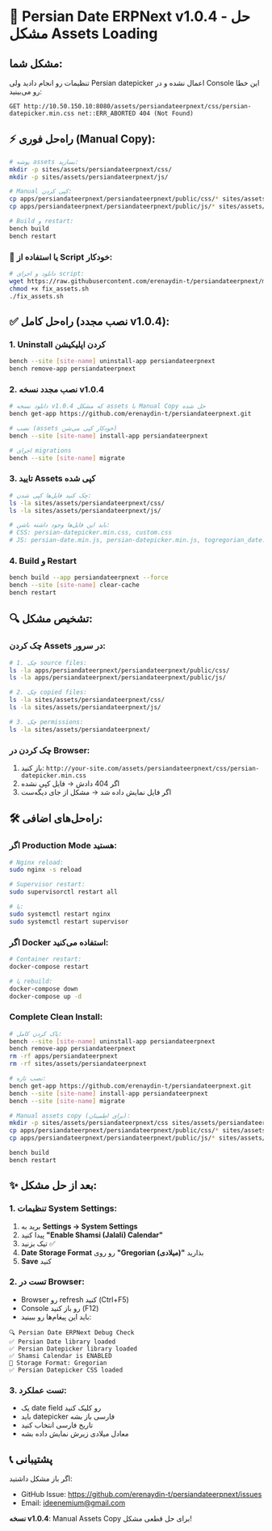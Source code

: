 # 🔧 Persian Date ERPNext v1.0.4 - حل مشکل Assets Loading

## مشکل شما:
تنظیمات رو انجام دادید ولی Persian datepicker اعمال نشده و در Console این خطا رو می‌بینید:
```
GET http://10.50.150.10:8080/assets/persiandateerpnext/css/persian-datepicker.min.css net::ERR_ABORTED 404 (Not Found)
```

## ⚡ راه‌حل فوری (Manual Copy):

```bash
# پوشه assets بسازید:
mkdir -p sites/assets/persiandateerpnext/css/
mkdir -p sites/assets/persiandateerpnext/js/

# Manual کپی کردن:
cp apps/persiandateerpnext/persiandateerpnext/public/css/* sites/assets/persiandateerpnext/css/
cp apps/persiandateerpnext/persiandateerpnext/public/js/* sites/assets/persiandateerpnext/js/

# Build و restart:
bench build
bench restart
```

### 📜 یا استفاده از Script خودکار:
```bash
# دانلود و اجرای script:
wget https://raw.githubusercontent.com/erenaydin-t/persiandateerpnext/main/fix_assets.sh
chmod +x fix_assets.sh
./fix_assets.sh
```

## ✅ راه‌حل کامل (نصب مجدد v1.0.4):

### 1. **Uninstall کردن اپلیکیشن**
```bash
bench --site [site-name] uninstall-app persiandateerpnext
bench remove-app persiandateerpnext
```

### 2. **نصب مجدد نسخه v1.0.4**
```bash
# دانلود نسخه v1.0.4 که مشکل assets با Manual Copy حل شده
bench get-app https://github.com/erenaydin-t/persiandateerpnext.git

# نصب (assets خودکار کپی می‌شن)
bench --site [site-name] install-app persiandateerpnext

# اجرای migrations
bench --site [site-name] migrate
```

### 3. **تایید Assets کپی شده**
```bash
# چک کنید فایل‌ها کپی شدن:
ls -la sites/assets/persiandateerpnext/css/
ls -la sites/assets/persiandateerpnext/js/

# باید این فایل‌ها وجود داشته باشن:
# CSS: persian-datepicker.min.css, custom.css
# JS: persian-date.min.js, persian-datepicker.min.js, togregorian_date.js, topersian_date.js, in_words_cleanup.js, debug_check.js
```

### 4. **Build و Restart**
```bash
bench build --app persiandateerpnext --force
bench --site [site-name] clear-cache
bench restart
```

## 🔍 تشخیص مشکل:

### چک کردن Assets در سرور:
```bash
# 1. چک source files:
ls -la apps/persiandateerpnext/persiandateerpnext/public/css/
ls -la apps/persiandateerpnext/persiandateerpnext/public/js/

# 2. چک copied files:
ls -la sites/assets/persiandateerpnext/css/
ls -la sites/assets/persiandateerpnext/js/

# 3. چک permissions:
ls -la sites/assets/persiandateerpnext/
```

### چک کردن در Browser:
1. باز کنید: `http://your-site.com/assets/persiandateerpnext/css/persian-datepicker.min.css`
2. اگر 404 دادش → فایل کپی نشده
3. اگر فایل نمایش داده شد → مشکل از جای دیگه‌ست

## 🛠️ راه‌حل‌های اضافی:

### اگر Production Mode هستید:
```bash
# Nginx reload:
sudo nginx -s reload

# Supervisor restart:
sudo supervisorctl restart all

# یا:
sudo systemctl restart nginx
sudo systemctl restart supervisor
```

### اگر Docker استفاده می‌کنید:
```bash
# Container restart:
docker-compose restart

# یا rebuild:
docker-compose down
docker-compose up -d
```

### Complete Clean Install:
```bash
# پاک کردن کامل:
bench --site [site-name] uninstall-app persiandateerpnext
bench remove-app persiandateerpnext
rm -rf apps/persiandateerpnext
rm -rf sites/assets/persiandateerpnext

# نصب تازه:
bench get-app https://github.com/erenaydin-t/persiandateerpnext.git
bench --site [site-name] install-app persiandateerpnext
bench --site [site-name] migrate

# Manual assets copy (برای اطمینان):
mkdir -p sites/assets/persiandateerpnext/css sites/assets/persiandateerpnext/js
cp apps/persiandateerpnext/persiandateerpnext/public/css/* sites/assets/persiandateerpnext/css/
cp apps/persiandateerpnext/persiandateerpnext/public/js/* sites/assets/persiandateerpnext/js/

bench build
bench restart
```

## ✨ بعد از حل مشکل:

### 1. تنظیمات System Settings:
1. برید به **Settings → System Settings**
2. پیدا کنید **"Enable Shamsi (Jalali) Calendar"**
3. تیک بزنید ✅
4. **Date Storage Format** رو روی **"Gregorian (میلادی)"** بذارید
5. **Save** کنید

### 2. تست در Browser:
- Browser رو refresh کنید (Ctrl+F5)
- Console رو باز کنید (F12)
- باید این پیغام‌ها رو ببینید:
```
🔍 Persian Date ERPNext Debug Check
✅ Persian Date library loaded
✅ Persian Datepicker library loaded
✅ Shamsi Calendar is ENABLED
📅 Storage Format: Gregorian
✅ Persian Datepicker CSS loaded
```

### 3. تست عملکرد:
- یک date field رو کلیک کنید
- باید datepicker فارسی باز بشه
- تاریخ فارسی انتخاب کنید
- معادل میلادی زیرش نمایش داده بشه

## 📞 پشتیبانی
اگر باز مشکل داشتید:
- GitHub Issue: https://github.com/erenaydin-t/persiandateerpnext/issues  
- Email: ideenemium@gmail.com

**نسخه v1.0.4**: Manual Assets Copy برای حل قطعی مشکل!
